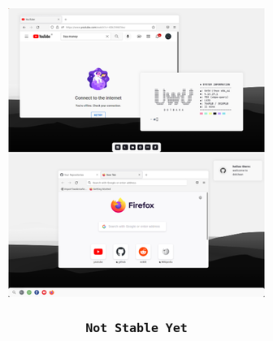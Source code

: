 <img src=".github/image/preview.png" />
<img src=".github/image/preview1.png" />

# <p align="center">`Not Stable Yet`</p> #
